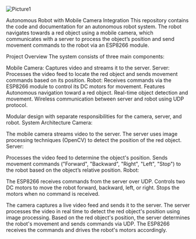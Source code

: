 ![Picture1](https://github.com/user-attachments/assets/529aa5c5-8562-4a32-8c40-b589a69a1033)

Autonomous Robot with Mobile Camera Integration 
This repository contains the code and documentation for an autonomous robot system. The robot navigates towards a red object using a mobile camera, which communicates with a server to process the object’s position and send movement commands to the robot via an ESP8266 module.

Project Overview
The system consists of three main components:

Mobile Camera: Captures video and streams it to the server.
Server: Processes the video feed to locate the red object and sends movement commands based on its position.
Robot: Receives commands via the ESP8266 module to control its DC motors for movement.
Features
Autonomous navigation toward a red object.
Real-time object detection and movement.
Wireless communication between server and robot using UDP protocol.

Modular design with separate responsibilities for the camera, server, and robot.
System Architecture
Camera:

The mobile camera streams video to the server.
The server uses image processing techniques (OpenCV) to detect the position of the red object.
Server:

Processes the video feed to determine the object's position.
Sends movement commands ("Forward", "Backward", "Right", "Left", "Stop") to the robot based on the object’s relative position.
Robot:

The ESP8266 receives commands from the server over UDP.
Controls two DC motors to move the robot forward, backward, left, or right.
Stops the motors when no command is received.

The camera captures a live video feed and sends it to the server.
The server processes the video in real time to detect the red object's position using image processing.
Based on the red object's position, the server determines the robot's movement and sends commands via UDP.
The ESP8266 receives the commands and drives the robot's motors accordingly.
